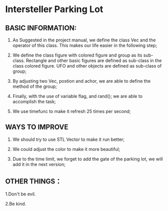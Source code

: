 # Intersteller Parking Lot

## BASIC INFORMATION:
1. As Suggested in the project manual, we define the class Vec and the operator of this class. This makes our life easier in the following step;

2. We define the class figure with colored figure and group as its sub-class. Rectangle and other basic figures are defined as sub-class in the class colored figure. UFO and other objects are defined as sub-class of group;
3. By adjusting two Vec, postion and achor, we are able to define the method of the group;
4. Finally, with the use of variable flag, and rand(); we are able to accomplish the task;
5. We use timefunc to make it refresh 25 times per second;

## WAYS TO IMPROVE
  
1. We should try to use STL Vector to make it run better;

2. We could adjust the color to make it more beautiful;

3. Due to the time limit, we forget to add the gate of the parking lot, we will add it in the next version;

## OTHER THINGS：
1.Don't be evil.

2.Be kind.
